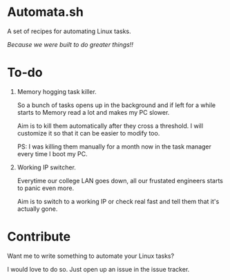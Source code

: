 # Automata.sh
A set of recipes for automating Linux tasks.

*Because we were built to do greater things!!*

# To-do
1. Memory hogging task killer.

    So a bunch of tasks opens up in the background and if left for a while starts to Memory read a lot and makes my PC slower.
    
    Aim is to kill them automatically after they cross a threshold. I will customize it so that it can be easier to modify too.
    
    PS: I was killing them manually for a month now in the task manager every time I boot my PC.
2. Working IP switcher.
  
   Everytime our college LAN goes down, all our frustated engineers starts to panic even more.
   
   Aim is to switch to a working IP or check real fast and tell them that it's actually gone.

# Contribute
Want me to write something to automate your Linux tasks?

I would love to do so. Just open up an issue in the issue tracker.
